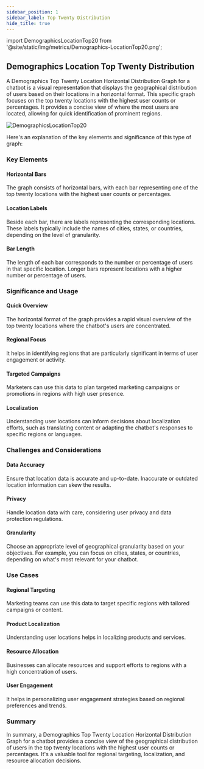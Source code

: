 ```yaml
---
sidebar_position: 1
sidebar_label: Top Twenty Distribution
hide_title: true
---
```


import DemographicsLocationTop20 from '@site/static/img/metrics/Demographics-LocationTop20.png';


## Demographics Location Top Twenty Distribution

A Demographics Top Twenty Location Horizontal Distribution Graph for a chatbot is a visual representation that displays the geographical distribution of users based on their locations in a horizontal format. This specific graph focuses on the top twenty locations with the highest user counts or percentages. It provides a concise view of where the most users are located, allowing for quick identification of prominent regions. 


   <img src={DemographicsLocationTop20} alt="DemographicsLocationTop20" />


Here's an explanation of the key elements and significance of this type of graph:

### Key Elements

#### Horizontal Bars

The graph consists of horizontal bars, with each bar representing one of the top twenty locations with the highest user counts or percentages.

#### Location Labels

Beside each bar, there are labels representing the corresponding locations. These labels typically include the names of cities, states, or countries, depending on the level of granularity.

#### Bar Length

The length of each bar corresponds to the number or percentage of users in that specific location. Longer bars represent locations with a higher number or percentage of users.

### Significance and Usage

#### Quick Overview 

The horizontal format of the graph provides a rapid visual overview of the top twenty locations where the chatbot's users are concentrated.

#### Regional Focus

It helps in identifying regions that are particularly significant in terms of user engagement or activity.

#### Targeted Campaigns

Marketers can use this data to plan targeted marketing campaigns or promotions in regions with high user presence.

#### Localization

Understanding user locations can inform decisions about localization efforts, such as translating content or adapting the chatbot's responses to specific regions or languages.

### Challenges and Considerations

#### Data Accuracy 

Ensure that location data is accurate and up-to-date. Inaccurate or outdated location information can skew the results.

#### Privacy

Handle location data with care, considering user privacy and data protection regulations.

#### Granularity

Choose an appropriate level of geographical granularity based on your objectives. For example, you can focus on cities, states, or countries, depending on what's most relevant for your chatbot.

### Use Cases

#### Regional Targeting

Marketing teams can use this data to target specific regions with tailored campaigns or content.

#### Product Localization

Understanding user locations helps in localizing products and services.

#### Resource Allocation

Businesses can allocate resources and support efforts to regions with a high concentration of users.

#### User Engagement

It helps in personalizing user engagement strategies based on regional preferences and trends.

### Summary

In summary, a Demographics Top Twenty Location Horizontal Distribution Graph for a chatbot provides a concise view of the geographical distribution of users in the top twenty locations with the highest user counts or percentages. It's a valuable tool for regional targeting, localization, and resource allocation decisions.